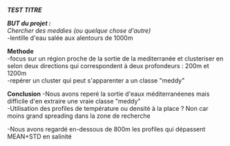 ***TEST TITRE***

***BUT du projet :***  
*Chercher des meddies (ou quelque chose d'autre)*  
-lentille d'eau salée aux alentours de 1000m

**Methode**  
-focus sur un région proche de la sortie de la mediterranée et
clusteriser en selon deux directions qui correspondent 
à deux profondeurs : 200m et 1200m  
-repérer un cluster qui peut s'apparenter a un classe "meddy"  

**Conclusion**
-Nous avons reperé la sortie d'eaux méditerranéenes mais difficile
d'en extraire une vraie classe "meddy"  
-Utilisation des profiles de température ou densité à la place ?
Non car moins grand spreading dans la zone de recherche
  
-Nous avons regardé en-dessous de 800m les profiles qui
dépassent MEAN+STD en salinité  
